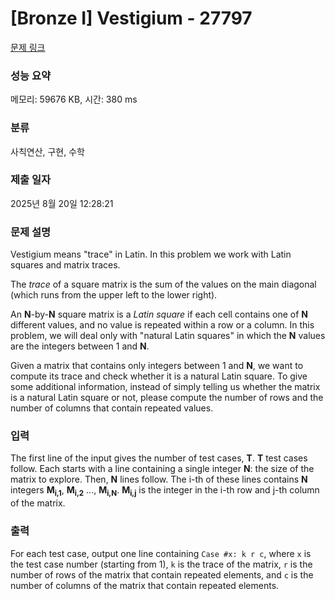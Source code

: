 # [Bronze I] Vestigium - 27797 

[문제 링크](https://www.acmicpc.net/problem/27797) 

### 성능 요약

메모리: 59676 KB, 시간: 380 ms

### 분류

사칙연산, 구현, 수학

### 제출 일자

2025년 8월 20일 12:28:21

### 문제 설명

<p>Vestigium means "trace" in Latin. In this problem we work with Latin squares and matrix traces.</p>

<p>The <i>trace</i> of a square matrix is the sum of the values on the main diagonal (which runs from the upper left to the lower right).</p>

<p>An <b>N</b>-by-<b>N</b> square matrix is a <i>Latin square</i> if each cell contains one of <b>N</b> different values, and no value is repeated within a row or a column. In this problem, we will deal only with "natural Latin squares" in which the <b>N</b> values are the integers between 1 and <b>N</b>.</p>

<p>Given a matrix that contains only integers between 1 and <b>N</b>, we want to compute its trace and check whether it is a natural Latin square. To give some additional information, instead of simply telling us whether the matrix is a natural Latin square or not, please compute the number of rows and the number of columns that contain repeated values.</p>

### 입력 

 <p>The first line of the input gives the number of test cases, <b>T</b>. <b>T</b> test cases follow. Each starts with a line containing a single integer <b>N</b>: the size of the matrix to explore. Then, <b>N</b> lines follow. The i-th of these lines contains <b>N</b> integers <b>M<sub>i,1</sub></b>, <b>M<sub>i,2</sub></b> ..., <b>M<sub>i,N</sub></b>. <b>M<sub>i,j</sub></b> is the integer in the i-th row and j-th column of the matrix.</p>

### 출력 

 <p>For each test case, output one line containing <code>Case #x: k r c</code>, where <code>x</code> is the test case number (starting from 1), <code>k</code> is the trace of the matrix, <code>r</code> is the number of rows of the matrix that contain repeated elements, and <code>c</code> is the number of columns of the matrix that contain repeated elements.</p>

